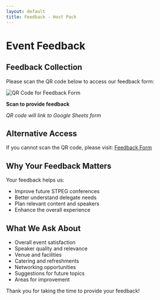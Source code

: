 ```yaml
---
layout: default
title: Feedback - Host Pack
---
```


# Event Feedback

## Feedback Collection

Please scan the QR code below to access our feedback form:

<div class="qr-code-container">
    <img src="/assets/images/qr-placeholder.png" alt="QR Code for Feedback Form" class="qr-code">
    <p><strong>Scan to provide feedback</strong></p>
    <p><em>QR code will link to Google Sheets form</em></p>
</div>

## Alternative Access

If you cannot scan the QR code, please visit: [Feedback Form](https://forms.google.com/placeholder)

## Why Your Feedback Matters

Your feedback helps us:
- Improve future STPEG conferences
- Better understand delegate needs
- Plan relevant content and speakers
- Enhance the overall experience

## What We Ask About

- Overall event satisfaction
- Speaker quality and relevance
- Venue and facilities
- Catering and refreshments
- Networking opportunities
- Suggestions for future topics
- Areas for improvement

Thank you for taking the time to provide your feedback!
